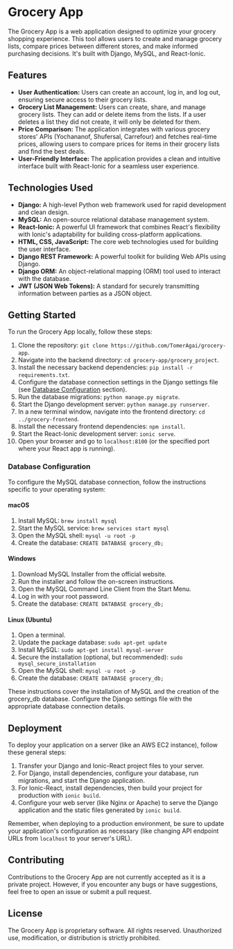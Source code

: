 # Grocery App

The Grocery App is a web application designed to optimize your grocery shopping experience. This tool allows users to create and manage grocery lists, compare prices between different stores, and make informed purchasing decisions. It's built with Django, MySQL, and React-Ionic. 

## Features

- **User Authentication:** Users can create an account, log in, and log out, ensuring secure access to their grocery lists.
- **Grocery List Management:** Users can create, share, and manage grocery lists. They can add or delete items from the lists. If a user deletes a list they did not create, it will only be deleted for them.
- **Price Comparison:** The application integrates with various grocery stores' APIs (Yochananof, Shufersal, Carrefour) and fetches real-time prices, allowing users to compare prices for items in their grocery lists and find the best deals.
- **User-Friendly Interface:** The application provides a clean and intuitive interface built with React-Ionic for a seamless user experience.

## Technologies Used

- **Django:** A high-level Python web framework used for rapid development and clean design.
- **MySQL:** An open-source relational database management system.
- **React-Ionic:** A powerful UI framework that combines React's flexibility with Ionic's adaptability for building cross-platform applications.
- **HTML, CSS, JavaScript:** The core web technologies used for building the user interface.
- **Django REST Framework:** A powerful toolkit for building Web APIs using Django.
- **Django ORM:** An object-relational mapping (ORM) tool used to interact with the database.
- **JWT (JSON Web Tokens):** A standard for securely transmitting information between parties as a JSON object.

## Getting Started

To run the Grocery App locally, follow these steps:

1. Clone the repository: `git clone https://github.com/TomerAgai/grocery-app`.
2. Navigate into the backend directory: `cd grocery-app/grocery_project`.
3. Install the necessary backend dependencies: `pip install -r requirements.txt`.
4. Configure the database connection settings in the Django settings file (see [Database Configuration](#database-configuration) section).
5. Run the database migrations: `python manage.py migrate`.
6. Start the Django development server: `python manage.py runserver`.
7. In a new terminal window, navigate into the frontend directory: `cd ../grocery-frontend`.
8. Install the necessary frontend dependencies: `npm install`.
9. Start the React-Ionic development server: `ionic serve`.
10. Open your browser and go to `localhost:8100` (or the specified port where your React app is running).

### Database Configuration

To configure the MySQL database connection, follow the instructions specific to your operating system:

#### macOS

1. Install MySQL:
   `brew install mysql`
2. Start the MySQL service:
    `brew services start mysql`
3. Open the MySQL shell:
    `mysql -u root -p`
4. Create the database:
    `CREATE DATABASE grocery_db;`

#### Windows
1. Download MySQL Installer from the official website.
2. Run the installer and follow the on-screen instructions.
3. Open the MySQL Command Line Client from the Start Menu.
4. Log in with your root password.
5. Create the database:
    `CREATE DATABASE grocery_db;`

#### Linux (Ubuntu)

1. Open a terminal.
2. Update the package database:
    `sudo apt-get update`
3. Install MySQL:
    `sudo apt-get install mysql-server`
4. Secure the installation (optional, but recommended):
    `sudo mysql_secure_installation`
5. Open the MySQL shell:
    `mysql -u root -p`
6. Create the database:
    `CREATE DATABASE grocery_db;`


These instructions cover the installation of MySQL and the creation of the grocery_db database. Configure the Django settings file with the appropriate database connection details.



## Deployment

To deploy your application on a server (like an AWS EC2 instance), follow these general steps:

1. Transfer your Django and Ionic-React project files to your server.
2. For Django, install dependencies, configure your database, run migrations, and start the Django application.
3. For Ionic-React, install dependencies, then build your project for production with `ionic build`.
4. Configure your web server (like Nginx or Apache) to serve the Django application and the static files generated by `ionic build`.

Remember, when deploying to a production environment, be sure to update your application's configuration as necessary (like changing API endpoint URLs from `localhost` to your server's URL).

## Contributing

Contributions to the Grocery App are not currently accepted as it is a private project. However, if you encounter any bugs or have suggestions, feel free to open an issue or submit a pull request.

## License

The Grocery App is proprietary software. All rights reserved. Unauthorized use, modification, or distribution is strictly prohibited.

